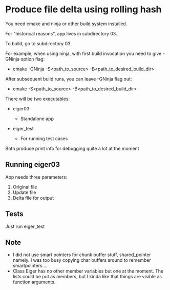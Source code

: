 # Produce file delta using rolling hash

You need cmake and ninja or other build system installed.

For "historical reasons", app lives in subdirectory 03.

To build, go to subdirectory 03.

For example, when using ninja, with first build invocation you need to give -GNinja option flag:

- cmake -GNinja -S<path_to_source> -B<path_to_desired_build_dir>

After subsequent build runs, you can leave -GNinja flag out:

- cmake -S<path_to_source> -B<path_to_desired_build_dir>

There will be two executables:

- eiger03
	- Standalone app

- eiger_test
	- For running test cases

Both produce print info for debugging quite a lot at the moment

## Running eiger03

App needs three parameters:

1. Original file
1. Update file
1. Delta file for output

## Tests

Just run eiger_test

## Note

- I did not use smart pointers for chunk buffer stuff, shared_pointer namely. I was too busy copying char buffers around to remember smartpointers ... 
- Class Eiger has no other member variables but one at the moment. The lists could be put as members, but I kinda like that things are visible as function arguments.